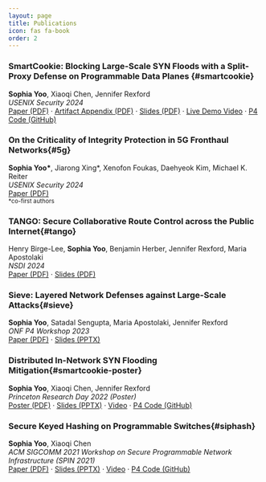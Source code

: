 ```yaml
---
layout: page
title: Publications
icon: fas fa-book
order: 2
---
```




### SmartCookie: Blocking Large-Scale SYN Floods with a Split-Proxy Defense on Programmable Data Planes {#smartcookie}
**Sophia Yoo**, Xiaoqi Chen, Jennifer Rexford  
*USENIX Security 2024*  
<a href="/documents/SmartCookie_Paper_USENIXSec24.pdf" target="_blank" rel="noopener">Paper (PDF)</a> · 
<a href="/documents/SmartCookie_Artifact_USENIXSec24.pdf" target="_blank" rel="noopener">Artifact Appendix (PDF)</a> · 
<a href="/documents/SmartCookie_Slides_USENIXSec24.pdf" target="_blank" rel="noopener">Slides (PDF)</a> · 
<a href="https://www.youtube.com/embed/oNi_4wCo9Gg?si=2YLaf0dpxxprv_WW" target="_blank" rel="noopener">Live Demo Video</a> · 
<a href="https://github.com/Princeton-Cabernet/p4-projects/tree/master/SmartCookie" target="_blank" rel="noopener">P4 Code (GitHub)</a>



### On the Criticality of Integrity Protection in 5G Fronthaul Networks{#5g}
**Sophia Yoo\***, Jiarong Xing\*, Xenofon Foukas, Daehyeok Kim, Michael K. Reiter  
*USENIX Security 2024*  
<a href="/documents/FronthaulSecurity_Paper_USENIXSec24.pdf" target="_blank" rel="noopener">Paper (PDF)</a>
<br><small>*co-first authors</small>



### TANGO: Secure Collaborative Route Control across the Public Internet{#tango}
Henry Birge-Lee, **Sophia Yoo**, Benjamin Herber, Jennifer Rexford, Maria Apostolaki  
*NSDI 2024*  
<a href="/documents/Tango_Paper_NSDI24.pdf" target="_blank" rel="noopener">Paper (PDF)</a> · 
<a href="/documents/Tango_Slides_NSDI24.pdf" target="_blank" rel="noopener">Slides (PDF)</a>


### Sieve: Layered Network Defenses against Large-Scale Attacks{#sieve}
**Sophia Yoo**, Satadal Sengupta, Maria Apostolaki, Jennifer Rexford  
*ONF P4 Workshop 2023*  
<a href="/documents/Sieve_Paper_P4Workshop23.pdf" target="_blank" rel="noopener">Paper (PDF)</a> · 
<a href="/documents/Sieve_Slides_P4Workshop23.pptx" target="_blank" rel="noopener">Slides (PPTX)</a>



### Distributed In-Network SYN Flooding Mitigation{#smartcookie-poster}
**Sophia Yoo**, Xiaoqi Chen, Jennifer Rexford  
*Princeton Research Day 2022 (Poster)*  
<a href="/documents/SmartCookie_Poster_Princeton22.pdf" target="_blank" rel="noopener">Poster (PDF)</a> · 
<a href="/documents/SmartCookie_Slides_Princeton22.pptx" target="_blank" rel="noopener">Slides (PPTX)</a> · 
<a href="https://www.youtube.com/embed/wRDvL_lwB9M?si=jndpA4al-mpTkYRh" target="_blank" rel="noopener">Video</a> · 
<a href="https://github.com/Princeton-Cabernet/p4-projects/tree/master/SmartCookie" target="_blank" rel="noopener">P4 Code (GitHub)</a>


### Secure Keyed Hashing on Programmable Switches{#siphash}
**Sophia Yoo**, Xiaoqi Chen  
*ACM SIGCOMM 2021 Workshop on Secure Programmable Network Infrastructure (SPIN 2021)*  
<a href="/documents/SipID_Paper_SPIN21.pdf" target="_blank" rel="noopener">Paper (PDF)</a> · 
<a href="/documents/SipID_Slides_SPIN21.pptx" target="_blank" rel="noopener">Slides (PPTX)</a> · 
<a href="https://www.youtube.com/embed/Zf-_XKFngJ8" target="_blank" rel="noopener">Video</a> · 
<a href="https://github.com/Princeton-Cabernet/p4-projects/tree/master/SipHash-tofino" target="_blank" rel="noopener">P4 Code (GitHub)</a>


